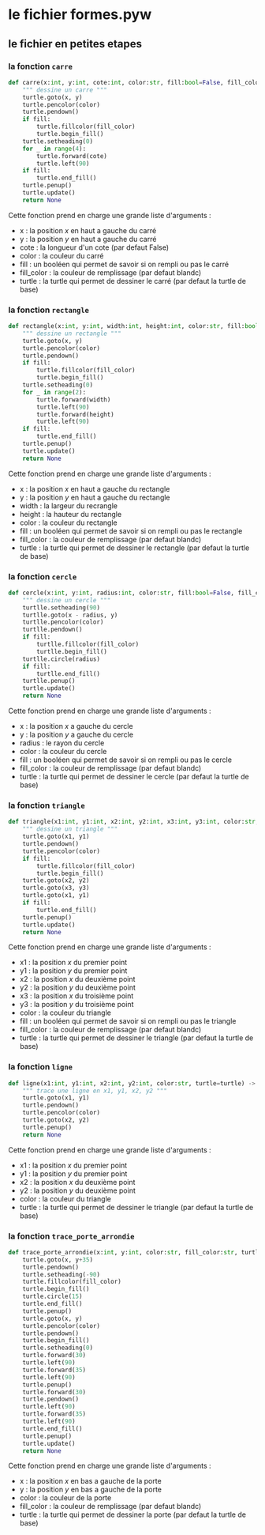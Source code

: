# le fichier formes.pyw
## le fichier en petites etapes

### la fonction `carre`
```python
def carre(x:int, y:int, cote:int, color:str, fill:bool=False, fill_color:str="#ffffff", turtle=turtle) -> None:
    """ dessine un carre """
    turtle.goto(x, y)
    turtle.pencolor(color)
    turtle.pendown()
    if fill:
        turtle.fillcolor(fill_color)
        turtle.begin_fill()
    turtle.setheading(0)
    for _ in range(4):
        turtle.forward(cote)
        turtle.left(90)
    if fill:
        turtle.end_fill()
    turtle.penup()
    turtle.update()
    return None
```
Cette fonction prend en charge une grande liste d'arguments : <br>
 - x : la position $x$ en haut a gauche du carré<br>
 - y : la position $y$ en haut a gauche du carré<br>
 - cote : la longueur d'un cote (par defaut False)<br>
 - color : la couleur du carré<br>
 - fill : un booléen qui permet de savoir si on rempli ou pas le carré<br>
 - fill_color : la couleur de remplissage (par defaut blandc)<br>
 - turtle : la turtle qui permet de dessiner le carré (par defaut la turtle de base)<br>



### la fonction `rectangle`
```python
def rectangle(x:int, y:int, width:int, height:int, color:str, fill:bool=False, fill_color:str="#ffffff", turtle=turtle) -> None:
    """ dessine un rectangle """
    turtle.goto(x, y)
    turtle.pencolor(color)
    turtle.pendown()
    if fill:
        turtle.fillcolor(fill_color)
        turtle.begin_fill()
    turtle.setheading(0)
    for _ in range(2):
        turtle.forward(width)
        turtle.left(90)
        turtle.forward(height)
        turtle.left(90)
    if fill:
        turtle.end_fill()
    turtle.penup()
    turtle.update()
    return None
```

Cette fonction prend en charge une grande liste d'arguments : <br>
 - x : la position $x$ en haut a gauche du rectangle<br>
 - y : la position $y$ en haut a gauche du rectangle<br>
 - width : la largeur du recrangle <br>
 - height : la hauteur du rectangle <br>
 - color : la couleur du rectangle<br>
 - fill : un booléen qui permet de savoir si on rempli ou pas le rectangle<br>
 - fill_color : la couleur de remplissage (par defaut blandc)<br>
 - turtle : la turtle qui permet de dessiner le rectangle (par defaut la turtle de base)<br>



### la fonction `cercle`
```python
def cercle(x:int, y:int, radius:int, color:str, fill:bool=False, fill_color:str="#ffffff", turtlle=turtle) -> None:
    """ dessine un cercle """
    turtlle.setheading(90)
    turtlle.goto(x - radius, y)
    turtlle.pencolor(color)
    turtlle.pendown()
    if fill:
        turtlle.fillcolor(fill_color)
        turtlle.begin_fill()
    turtlle.circle(radius)
    if fill:
        turtlle.end_fill()
    turtlle.penup()
    turtle.update()
    return None
```

Cette fonction prend en charge une grande liste d'arguments : <br>
 - x : la position $x$ a gauche du cercle<br>
 - y : la position $y$ a gauche du cercle<br>
 - radius : le rayon du cercle<br>
 - color : la couleur du cercle<br>
 - fill : un booléen qui permet de savoir si on rempli ou pas le cercle<br>
 - fill_color : la couleur de remplissage (par defaut blandc)<br>
 - turtle : la turtle qui permet de dessiner le cercle (par defaut la turtle de base)<br>



### la fonction `triangle`
```python
def triangle(x1:int, y1:int, x2:int, y2:int, x3:int, y3:int, color:str, fill:bool=False, fill_color:str="#ffffff", turtle=turtle) -> None:
    """ dessine un triangle """
    turtle.goto(x1, y1)
    turtle.pendown()
    turtle.pencolor(color)
    if fill:
        turtle.fillcolor(fill_color)
        turtle.begin_fill()
    turtle.goto(x2, y2)
    turtle.goto(x3, y3)
    turtle.goto(x1, y1)
    if fill:
        turtle.end_fill()
    turtle.penup()
    turtle.update()
    return None
```

Cette fonction prend en charge une grande liste d'arguments : <br>
 - x1 : la position $x$ du premier point<br>
 - y1 : la position $y$ du premier point<br>
 - x2 : la position $x$ du deuxième point<br>
 - y2 : la position $y$ du deuxième point<br>
 - x3 : la position $x$ du troisième point<br>
 - y3 : la position $y$ du troisième point<br>
 - color : la couleur du triangle<br>
 - fill : un booléen qui permet de savoir si on rempli ou pas le triangle<br>
 - fill_color : la couleur de remplissage (par defaut blandc)<br>
 - turtle : la turtle qui permet de dessiner le triangle (par defaut la turtle de base)<br>



### la fonction `ligne`
```python
def ligne(x1:int, y1:int, x2:int, y2:int, color:str, turtle=turtle) -> None:
    """ trace une ligne en x1, y1, x2, y2 """
    turtle.goto(x1, y1)
    turtle.pendown()
    turtle.pencolor(color)
    turtle.goto(x2, y2)
    turtle.penup()
    return None
```

Cette fonction prend en charge une grande liste d'arguments : <br>
 - x1 : la position $x$ du premier point<br>
 - y1 : la position $y$ du premier point<br>
 - x2 : la position $x$ du deuxième point<br>
 - y2 : la position $y$ du deuxième point<br>
 - color : la couleur du triangle<br>
 - turtle : la turtle qui permet de dessiner le triangle (par defaut la turtle de base)<br>



### la fonction `trace_porte_arrondie`
```python
def trace_porte_arrondie(x:int, y:int, color:str, fill_color:str, turtle=turtle):
    turtle.goto(x, y+35)
    turtle.pendown()
    turtle.setheading(-90)
    turtle.fillcolor(fill_color)
    turtle.begin_fill()
    turtle.circle(15)
    turtle.end_fill()
    turtle.penup()
    turtle.goto(x, y)
    turtle.pencolor(color)
    turtle.pendown()
    turtle.begin_fill()
    turtle.setheading(0)
    turtle.forward(30)
    turtle.left(90)
    turtle.forward(35)
    turtle.left(90)
    turtle.penup()
    turtle.forward(30)
    turtle.pendown()
    turtle.left(90)
    turtle.forward(35)
    turtle.left(90)
    turtle.end_fill()
    turtle.penup()
    turtle.update()
    return None
```

Cette fonction prend en charge une grande liste d'arguments : <br>
 - x : la position $x$ en bas a gauche de la porte<br>
 - y : la position $y$ en bas a gauche de la porte<br>
 - color : la couleur de la porte<br>
 - fill_color : la couleur de remplissage (par defaut blandc)<br>
 - turtle : la turtle qui permet de dessiner la porte (par defaut la turtle de base)<br>




